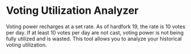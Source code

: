 # Voting Utilization Analyzer
Voting power recharges at a set rate. As of hardfork 19, the rate is 10 votes per day. If at least 10 votes per day are not cast, voting power is not being fully utilized and is wasted. This tool allows you to analyze your historical voting utilization. 

